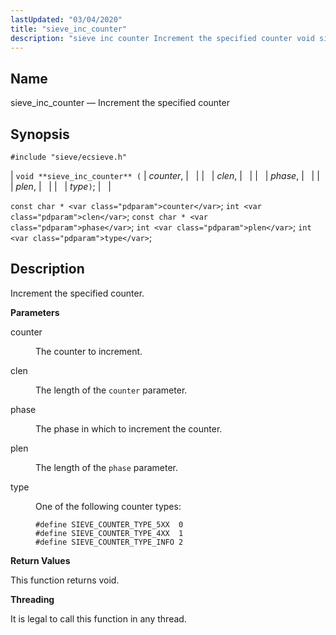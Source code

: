 ```yaml
---
lastUpdated: "03/04/2020"
title: "sieve_inc_counter"
description: "sieve inc counter Increment the specified counter void sieve inc counter counter clen phase plen type const char counter int clen const char phase int plen int type Increment the specified counter counter The counter to increment clen The length of the counter parameter phase The phase in which to..."
---
```


<a name="apis.sieve_inc_counter"></a> 
## Name

sieve_inc_counter — Increment the specified counter

## Synopsis

`#include "sieve/ecsieve.h"`

| `void **sieve_inc_counter** (` | <var class="pdparam">counter</var>, |   |
|   | <var class="pdparam">clen</var>, |   |
|   | <var class="pdparam">phase</var>, |   |
|   | <var class="pdparam">plen</var>, |   |
|   | <var class="pdparam">type</var>`)`; |   |

`const char * <var class="pdparam">counter</var>`;
`int <var class="pdparam">clen</var>`;
`const char * <var class="pdparam">phase</var>`;
`int <var class="pdparam">plen</var>`;
`int <var class="pdparam">type</var>`;<a name="idp60317424"></a> 
## Description

Increment the specified counter.

**<a name="idp60318640"></a> Parameters**

<dl class="variablelist">

<dt>counter</dt>

<dd>

The counter to increment.

</dd>

<dt>clen</dt>

<dd>

The length of the `counter` parameter.

</dd>

<dt>phase</dt>

<dd>

The phase in which to increment the counter.

</dd>

<dt>plen</dt>

<dd>

The length of the `phase` parameter.

</dd>

<dt>type</dt>

<dd>

One of the following counter types:

```
#define SIEVE_COUNTER_TYPE_5XX  0
#define SIEVE_COUNTER_TYPE_4XX  1
#define SIEVE_COUNTER_TYPE_INFO 2
```
</dd>

</dl>

**<a name="idp60330432"></a> Return Values**

This function returns void.

**<a name="idp60331344"></a> Threading**

It is legal to call this function in any thread.